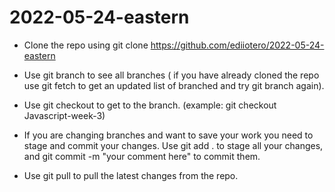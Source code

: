 # 2022-05-24-eastern

- Clone the repo using git clone https://github.com/ediiotero/2022-05-24-eastern

- Use git branch to see all branches ( if you have already cloned the repo use git fetch to get an updated list of branched and try git branch again).

- Use git checkout <branch name> to get to the branch. (example: git checkout Javascript-week-3)

- If you are changing branches and want to save your work you need to stage and commit your changes. Use git add . to stage all your changes, and git commit -m "your comment here" to commit them.

- Use git pull to pull the latest changes from the repo.